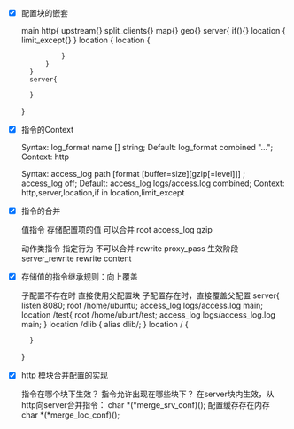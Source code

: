 - [x] 配置块的嵌套


    main
    http{
        upstream{}
        split_clients{}
        map{}
        geo{}
        server{
            if(){}
            location {
                limit_except{}
            }
            location {
                location {
                    
                }
            }
        }
        server{
            
        }
    }
    
- [x] 指令的Context


    Syntax: log_format name [] string;
    Default: log_format combined "...";
    Context: http

    Syntax: access_log path [format [buffer=size][gzip[=level]]] ;
            access_log off;
    Default: access_log logs/access.log combined;
    Context: http,server,location,if in location,limit_except
    
- [x] 指令的合并


    值指令 存储配置项的值 可以合并
        root access_log gzip

    动作类指令 指定行为 不可以合并
        rewrite proxy_pass
        生效阶段 server_rewrite rewrite content

- [x] 存储值的指令继承规则：向上覆盖


    子配置不存在时 直接使用父配置块
    子配置存在时，直接覆盖父配置
    server{
        listen 8080;
        root /home/ubuntu;
        access_log logs/access.log main;
        location /test{
            root /home/ubunt/test;
            access_log logs/access_log.log main;
        }
        location /dlib {
            alias dlib/;
        }
        location / {
            
        }
    }

- [x] http 模块合并配置的实现


    指令在哪个块下生效？
    指令允许出现在哪些块下？
    在server块内生效，从http向server合并指令：
        char *(*merge_srv_conf)();
    配置缓存存在内存
        char *(*merge_loc_conf)();